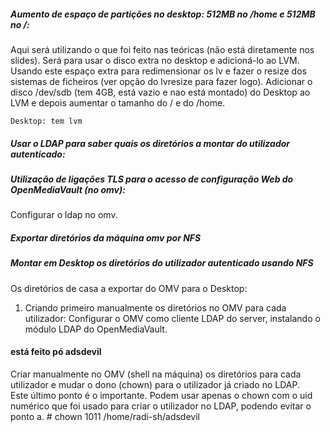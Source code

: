 ##### Aumento de espaço de partições no desktop: 512MB no /home e 512MB no /:
Aqui será utilizando o que foi feito nas teóricas (não está diretamente nos slides). Será para usar o disco extra no desktop e adicioná-lo ao LVM. Usando este espaço extra para redimensionar os lv e fazer o resize dos sistemas de ficheiros (ver opção do lvresize para fazer logo).
Adicionar o disco /dev/sdb (tem 4GB, está vazio e nao está montado) do Desktop ao LVM e depois aumentar o tamanho do / e do /home.

	Desktop: tem lvm


##### Usar o LDAP para saber quais os diretórios a montar do utilizador autenticado:

##### Utilização de ligações TLS para o acesso de configuração Web do OpenMediaVault (no omv):
Configurar o ldap no omv.


##### Exportar diretórios da máquina omv por NFS

##### Montar em Desktop os diretórios do utilizador autenticado usando NFS
Os diretórios de casa a exportar do OMV para o Desktop:
1. Criando primeiro manualmente os diretórios no OMV para cada utilizador:
	Configurar o OMV como cliente LDAP do server, instalando o módulo LDAP do OpenMediaVault.

#### está feito pó adsdevil
Criar manualmente no OMV (shell na máquina) os diretórios para cada utilizador e mudar o dono (chown) para o utilizador já criado no LDAP.
<br />
Este último ponto é o importante. Podem usar apenas o chown com o uid numérico que foi usado para criar o utilizador no LDAP, podendo evitar o ponto a.
	# chown 1011 /home/radi-sh/adsdevil

